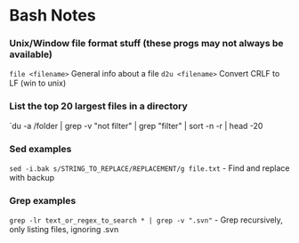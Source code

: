 Bash Notes
====================

### Unix/Window file format stuff (these progs may not always be available)

`file <filename>` General info about a file
`d2u <filename>` Convert CRLF to LF (win to unix)

### List the top 20 largest files in a directory

`du -a /folder | grep -v "not filter" | grep "filter" | sort -n -r | head -20

### Sed examples

`sed -i.bak s/STRING_TO_REPLACE/REPLACEMENT/g file.txt` - Find and replace with backup

### Grep examples

`grep -lr text_or_regex_to_search * | grep -v ".svn"` - Grep recursively, only listing files, ignoring .svn
